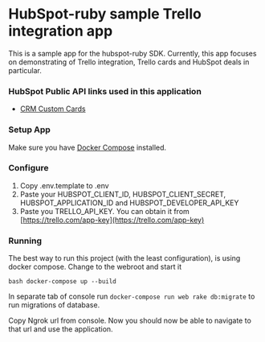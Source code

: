 # HubSpot-ruby sample Trello integration app

This is a sample app for the hubspot-ruby SDK. Currently, this app focuses on demonstrating
of Trello integration, Trello cards and HubSpot deals in particular.

### HubSpot Public API links used in this application

- [CRM Custom Cards](https://developers.hubspot.com/docs/api/crm/extensions/custom-cards)

### Setup App

Make sure you have [Docker Compose](https://docs.docker.com/compose/) installed.

### Configure

1. Copy .env.template to .env
2. Paste your HUBSPOT_CLIENT_ID, HUBSPOT_CLIENT_SECRET, HUBSPOT_APPLICATION_ID and HUBSPOT_DEVELOPER_API_KEY
3. Paste you TRELLO_API_KEY. You can obtain it from [https://trello.com/app-key](https://trello.com/app-key)

### Running

The best way to run this project (with the least configuration), is using docker compose.  Change to the webroot and start it

```bash docker-compose up --build```

In separate tab of console run
```docker-compose run web rake db:migrate```
to run migrations of database.


Copy Ngrok url from console. Now you should now be able to navigate to that url and use the application.
